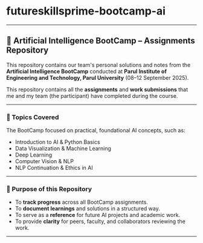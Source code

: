 # futureskillsprime-bootcamp-ai
---

## 🧠 Artificial Intelligence BootCamp – Assignments Repository

This repository contains our team's personal solutions and notes from the **Artificial Intelligence BootCamp** conducted at **Parul Institute of Engineering and Technology, Parul University** (08–12 September 2025).

This repository contains all the **assignments** and **work submissions** that me and my team (the participant) have completed during the course.

---

### 🧩 Topics Covered

The BootCamp focused on practical, foundational AI concepts, such as:

- Introduction to AI & Python Basics  
- Data Visualization & Machine Learning 
- Deep Learning 
- Computer Vision & NLP
- NLP Continuation & Ethics in AI
  
---

### 🎯 Purpose of this Repository

- To **track progress** across all BootCamp assignments.
- To **document learnings** and solutions in a structured way.
- To serve as a **reference** for future AI projects and academic work.
- To provide **clarity** for peers, faculty, and collaborators reviewing the work.

---
